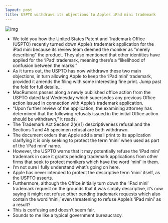 ```yaml
---
layout: post
title: USPTO withdraws its objections to Apples iPad mini trademark
---
```

![img](http://media.idownloadblog.com/wp-content/uploads/2013/02/iPad-in-hands-two-up-iPad-iPad-mini.jpg)
* We told you how the United States Patent and Trademark Office (USPTO) recently turned down Apple’s trademark application for the iPad mini because its review team deemed the moniker as ”merely describing” the product. They also mentioned that other identities have applied for the ‘iPad’ trademark, meaning there’s a “likelihood of confusion between the marks.”
* As it turns out, the USPTO has now withdrawn these two main objections, in turn allowing Apple to keep the ‘iPad mini’ trademark, provided it amends the filing with some interesting fine print. Jump past the fold for full details…
* MacRumors passes along a newly published office action from the USPTO dated last Wednesday which supersedes any previous Office action issued in connection with Apple’s trademark application.
* “Upon further review of the application, the examining attorney has determined that the following refusals issued in the initial Office action should be withdrawn,” it reads.
* The Trademark Act Section 2(e)(1) descriptiveness refusal and the Sections 1 and 45 specimen refusal are both withdrawn.
* The document orders that Apple add a small print to its application clarifying it is only seeking to protect the term ‘mini’ when used as part of the ‘iPad mini’ name.
* However, the USPTO warns that it may potentially refuse the ‘iPad mini’ trademark in case it grants pending trademark applications from other firms that seek to protect monikers which have the word ‘mini’ in them.
* I’m not sure I fully understand what’s going on here.
* Apple has never intended to protect the descriptive term ‘mini’ itself, as the USPTO asserts.
* Furthermore, although the Office initially turn down the ‘iPad mini’ trademark request on the grounds that it was simply descriptive, it’s now saying it might not refuse other pending trademark requests which also contain the word ‘mini,’ even threatening to refuse Apple’s ‘iPad mini’ as a result?
* This is confusing and doesn’t seem fair.
* Sounds to me like a typical government bureaucracy.

